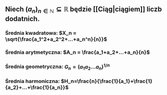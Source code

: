 ## Niech $(a_n)_{n\in\mathbb{N}} \subseteq \mathbb{R}$ będzie [[Ciąg|ciągiem]] liczb dodatnich. 
### **Średnia kwadratowa**: $X_n = \sqrt{\frac{a_1^2+a_2^2+...+a_n^n}{n}}$
### **Średnia arytmetyczna**: $A_n = \frac{a_1+a_2+...+a_n}{n}$
### **Średnia geometryczna**: $G_n  = (a_1a_2...a_n)^{1/n}$
### **Średnia harmoniczna**: $H_n=\frac{n}{\frac{1}{a_1}+\frac{1}{a_2}+...+\frac{1}{a_n}}$ 